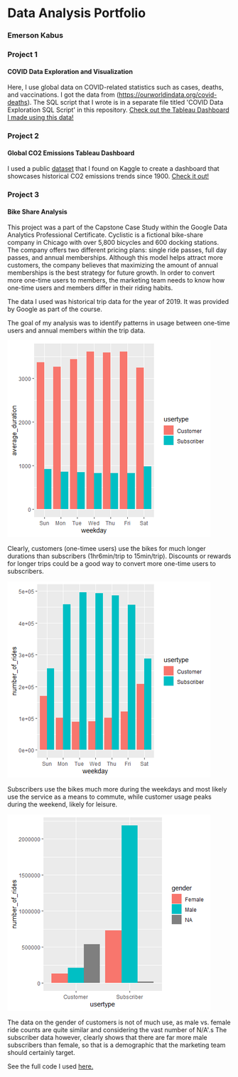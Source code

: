 # Data Analysis Portfolio
### Emerson Kabus


### Project 1
#### COVID Data Exploration and Visualization

Here, I use global data on COVID-related statistics such as cases, deaths, and vaccinations. I got the data from (https://ourworldindata.org/covid-deaths). The SQL script that I wrote is in a separate file titled 'COVID Data Exploration SQL Script' in this repository. [Check out the Tableau Dashboard I made using this data!](https://public.tableau.com/views/COVIDDashboard_16797769219990/Dashboard1?:language=en-US&publish=yes&:display_count=n&:origin=viz_share_link)

### Project 2
#### Global CO2 Emissions Tableau Dashboard

I used a public [dataset](https://www.kaggle.com/datasets/yoannboyere/co2-ghg-emissionsdata) that I found on Kaggle to create a dashboard that showcases historical CO2 emissions trends since 1900. [Check it out!](https://public.tableau.com/app/profile/emerson2768/viz/EmissionsWorkbook_16700970459730/Dashboard1)

### Project 3
#### Bike Share Analysis

This project was a part of the Capstone Case Study within the Google Data Analytics Professional Certificate. Cyclistic is a fictional bike-share company in Chicago with over 5,800 bicycles and 600 docking stations. The company offers two different pricing plans: single ride passes, full day passes, and annual memberships. Although this model helps attract more customers, the company believes that maximizing the amount of annual memberships is the best strategy for future growth. In order to convert more one-time users to members, the marketing team needs to know how one-time users and members differ in their riding habits. 

The data I used was historical trip data for the year of 2019. It was provided by Google as part of the course.

The goal of my analysis was to identify patterns in usage between one-time users and annual members within the trip data.

![](/duration_by_usertype.png)

Clearly, customers (one-timee users) use the bikes for much longer durations than subscribers (1hr6min/trip to 15min/trip). Discounts or rewards for longer trips could be a good way to convert more one-time users to subscribers. 


![](/rides_by_usertype.png)

Subscribers use the bikes much more during the weekdays and most likely use the service as a means to commute, while customer usage peaks during the weekend, likely for leisure. 


![](/rides_by_gender_R.png)

The data on the gender of customers is not of much use, as male vs. female ride counts are quite similar and considering the vast number of N/A'.s The subscriber data however, clearly shows that there are far more male subscribers than female, so that is a demographic that the marketing team should certainly target. 

See the full code I used [here.](https://github.com/emersonkabus/Google-Data-Analytics-Certificate-Capstone-Case-Study/blob/main/Capstone%20Script.R)



